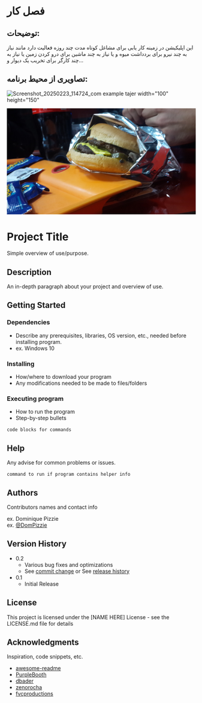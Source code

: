 # فصل کار
## توضیحات: 
این اپلیکیشن در زمینه کار یابی برای مشاغل کوتاه مدت چند روزه
فعالیت دارد مانند نیاز به چند نیرو برای بردداشت میوه و یا نیاز به
چند ماشین برای درو کردن زمین یا نیاز به چند کارگر برای تخریب
یک دیوار و...

## تصاویری از محیط برنامه:
![Screenshot_20250223_114724_com example tajer](https://github.com/user-attachments/assets/e1913aa2-1989-400f-9260-c9d7a8b06ee5) width="100" height="150"


 ![Alt text](https://github.com/JalalMozafari/Resume/blob/8c2b074065b585a6d77894ff2f4e0b0fe7935f55/Gg.jpg)

# Project Title

Simple overview of use/purpose.

## Description

An in-depth paragraph about your project and overview of use.

## Getting Started

### Dependencies

* Describe any prerequisites, libraries, OS version, etc., needed before installing program.
* ex. Windows 10

### Installing

* How/where to download your program
* Any modifications needed to be made to files/folders

### Executing program

* How to run the program
* Step-by-step bullets
```
code blocks for commands
```

## Help

Any advise for common problems or issues.
```
command to run if program contains helper info
```

## Authors

Contributors names and contact info

ex. Dominique Pizzie  
ex. [@DomPizzie](https://twitter.com/dompizzie)

## Version History

* 0.2
    * Various bug fixes and optimizations
    * See [commit change]() or See [release history]()
* 0.1
    * Initial Release

## License

This project is licensed under the [NAME HERE] License - see the LICENSE.md file for details

## Acknowledgments

Inspiration, code snippets, etc.
* [awesome-readme](https://github.com/matiassingers/awesome-readme)
* [PurpleBooth](https://gist.github.com/PurpleBooth/109311bb0361f32d87a2)
* [dbader](https://github.com/dbader/readme-template)
* [zenorocha](https://gist.github.com/zenorocha/4526327)
* [fvcproductions](https://gist.github.com/fvcproductions/1bfc2d4aecb01a834b46)
